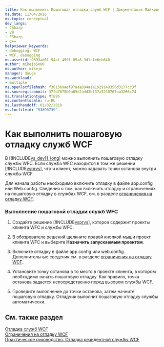 ```yaml
---
title: Как выполнить Пошаговая отладка служб WCF | Документация Майкрософт
ms.date: 11/04/2016
ms.topic: conceptual
dev_langs:
- CSharp
- VB
- FSharp
- C++
helpviewer_keywords:
- debugging, WCF
- WCF, debugging
ms.assetid: 9893ad01-54af-499f-85a6-9d1cfe6eb640
author: mikejo5000
ms.author: mikejo
manager: douge
ms.workload:
- multiple
ms.openlocfilehash: f361369aef97aaa894a1a1929149356d3177cc3f
ms.sourcegitcommit: 37fb7075b0a65d2add3b137a5230767aa3266c74
ms.translationtype: MTE95
ms.contentlocale: ru-RU
ms.lasthandoff: 01/02/2019
ms.locfileid: "53890739"
---
```

# <a name="how-to-step-into-wcf-services"></a>Как выполнить пошаговую отладку служб WCF
В [!INCLUDE[vs_dev11_long](../data-tools/includes/vs_dev11_long_md.md)] можно выполнить пошаговую отладку службы WFC. Если служба WFC находится в том же решении [!INCLUDE[vsprvs](../code-quality/includes/vsprvs_md.md)], что и клиент, можно задавать точки останова внутри службы WCF.  
  
 Для начала работы необходимо включить отладку в файле app.config или Web.config. Сведения о том, как включить отладку и ограничениях на пошаговую отладку в службах WCF, см. в разделе [ограничения на отладку WCF](../debugger/limitations-on-wcf-debugging.md).  
  
### <a name="to-step-into-a-wcf-service"></a>Выполнение пошаговой отладки служб WFC  
  
1. Создайте решение [!INCLUDE[vsprvs](../code-quality/includes/vsprvs_md.md)], которое содержит проекты клиента WFC и службы WFC.  
  
2. В обозревателе решений щелкните правой кнопкой мыши проект клиента WFC и выберите **Назначить запускаемым проектом**.  
  
3. Включите отладку в файле app.config или web.config. Дополнительные сведения см. в разделе [ограничения на отладку WCF](../debugger/limitations-on-wcf-debugging.md).  
  
4. Установите точку останова в то место в проекте клиента, в котором необходимо начать пошаговую отладку. Как правило, точка останова задается непосредственно перед вызовом службы WCF.  
  
5. Проведите выполнение до точки останова, затем начните пошаговую отладку. Отладчик выполнит пошаговую отладку службы автоматически.  
  
## <a name="see-also"></a>См. также раздел  
 [Отладка служб WCF](../debugger/debugging-wcf-services.md)   
 [Ограничения на отладку WCF](../debugger/limitations-on-wcf-debugging.md)   
 [Практическое руководство. Отладка резидентной службы WCF](../debugger/how-to-debug-a-self-hosted-wcf-service.md)